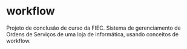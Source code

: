 workflow
========

Projeto de conclusão de curso da FIEC. Sistema de gerenciamento de Ordens de Serviços de uma loja de informática, usando conceitos
de workflow.




